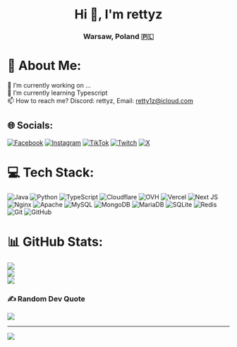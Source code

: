 <h1 align="center">Hi 👋, I'm rettyz</h1>
<h3 align="center">Warsaw, Poland 🇵🇱</h3>

# 💫 About Me:
🔭 I’m currently working on ... <br>🌱 I’m currently learning Typescript<br>📫 How to reach me? Discord: rettyz, Email: retty1z@icloud.com<br>


## 🌐 Socials:
[![Facebook](https://img.shields.io/badge/Facebook-%231877F2.svg?logo=Facebook&logoColor=white)](https://facebook.com/retty1zprv) [![Instagram](https://img.shields.io/badge/Instagram-%23E4405F.svg?logo=Instagram&logoColor=white)](https://instagram.com/retty1z) [![TikTok](https://img.shields.io/badge/TikTok-%23000000.svg?logo=TikTok&logoColor=white)](https://tiktok.com/@eutanator) [![Twitch](https://img.shields.io/badge/Twitch-%239146FF.svg?logo=Twitch&logoColor=white)](https://twitch.tv/rettyz) [![X](https://img.shields.io/badge/X-black.svg?logo=X&logoColor=white)](https://x.com/retty1z) 

# 💻 Tech Stack:
![Java](https://img.shields.io/badge/java-%23ED8B00.svg?style=flat&logo=openjdk&logoColor=white) ![Python](https://img.shields.io/badge/python-3670A0?style=flat&logo=python&logoColor=ffdd54) ![TypeScript](https://img.shields.io/badge/typescript-%23007ACC.svg?style=flat&logo=typescript&logoColor=white) ![Cloudflare](https://img.shields.io/badge/Cloudflare-F38020?style=flat&logo=Cloudflare&logoColor=white) ![OVH](https://img.shields.io/badge/ovh-%23123F6D.svg?style=flat&logo=ovh&logoColor=#123F6D) ![Vercel](https://img.shields.io/badge/vercel-%23000000.svg?style=flat&logo=vercel&logoColor=white) ![Next JS](https://img.shields.io/badge/Next-black?style=flat&logo=next.js&logoColor=white) ![Nginx](https://img.shields.io/badge/nginx-%23009639.svg?style=flat&logo=nginx&logoColor=white) ![Apache](https://img.shields.io/badge/apache-%23D42029.svg?style=flat&logo=apache&logoColor=white) ![MySQL](https://img.shields.io/badge/mysql-4479A1.svg?style=flat&logo=mysql&logoColor=white) ![MongoDB](https://img.shields.io/badge/MongoDB-%234ea94b.svg?style=flat&logo=mongodb&logoColor=white) ![MariaDB](https://img.shields.io/badge/MariaDB-003545?style=flat&logo=mariadb&logoColor=white) ![SQLite](https://img.shields.io/badge/sqlite-%2307405e.svg?style=flat&logo=sqlite&logoColor=white) ![Redis](https://img.shields.io/badge/redis-%23DD0031.svg?style=flat&logo=redis&logoColor=white) ![Git](https://img.shields.io/badge/git-%23F05033.svg?style=flat&logo=git&logoColor=white) ![GitHub](https://img.shields.io/badge/github-%23121011.svg?style=flat&logo=github&logoColor=white)
# 📊 GitHub Stats:
![](https://github-readme-stats.vercel.app/api?username=rettyz&theme=dark&hide_border=false&include_all_commits=false&count_private=false)<br/>
![](https://nirzak-streak-stats.vercel.app/?user=rettyz&theme=dark&hide_border=false)<br/>
![](https://github-readme-stats.vercel.app/api/top-langs/?username=rettyz&theme=dark&hide_border=false&include_all_commits=false&count_private=false&layout=compact)

### ✍️ Random Dev Quote
![](https://quotes-github-readme.vercel.app/api?type=horizontal&theme=radical)

---
[![](https://visitcount.itsvg.in/api?id=rettyz&icon=0&color=0)](https://visitcount.itsvg.in)

<!-- Proudly created with GPRM ( https://gprm.itsvg.in ) -->
